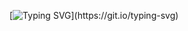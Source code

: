 [![Typing SVG](https://readme-typing-svg.herokuapp.com?color=0583CC&size=25&vCenter=true&multiline=true&width=700&height=400&lines=Hello%2C+I+am+JordanTheWebDesigner...;I+am+a+Web+Designer+and+a+Web+Developer...;Visit+jordanthewebdesigner.com+for+more+info...)](https://git.io/typing-svg)
